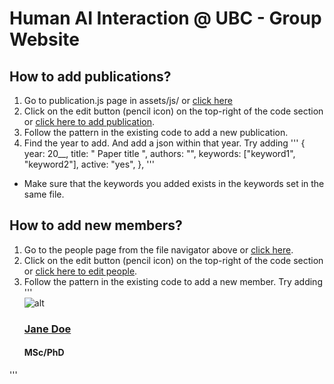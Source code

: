 # Human AI Interaction @ UBC - Group Website


## How to add publications?
1. Go to publication.js page in assets/js/ or [click here](/assets/js/publication.js)
2. Click on the edit button (pencil icon) on the top-right of the code section or [click here to add publication](https://github.com/HAI-UBC/hai-ubc.github.io/edit/main/assets/js/publication.js).
3. Follow the pattern in the existing code to add a new publication.
4. Find the year to add. And add a json within that year. 
Try adding 
'''
    {
        year: 20__,
        title: " Paper title ",
        authors: "",
        keywords: ["keyword1", "keyword2"],
        active: "yes",
    },
'''

* Make sure that the keywords you added exists in the keywords set in the same file. 

## How to add new members?
1. Go to the people page from the file navigator above or [click here](/people.html). 
2. Click on the edit button (pencil icon) on the top-right of the code section or [click here to edit people](https://github.com/HAI-UBC/hai-ubc.github.io/edit/main/people.html). 
3. Follow the pattern in the existing code to add a new member.
Try adding 
'''
   <div>
        <img src="image_link" alt="alt">
        <a href="website link">
            <h3> Jane Doe </h3>
        </a>
        <h4> MSc/PhD</h4>
    </div>
'''




